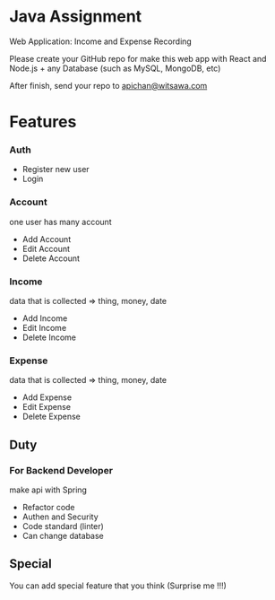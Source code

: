 # Java Assignment

Web Application: Income and Expense Recording

Please create your GitHub repo for make this web app with React and Node.js + any Database (such as MySQL, MongoDB, etc)

After finish, send your repo to apichan@witsawa.com

# Features

### Auth

- Register new user
- Login

### Account

one user has many account
- Add Account
- Edit Account
- Delete Account

### Income

data that is collected
  => thing, money, date
- Add Income
- Edit Income
- Delete Income

### Expense

data that is collected
  => thing, money, date

- Add Expense
- Edit Expense
- Delete Expense

## Duty

### For Backend Developer

make api with Spring

- Refactor code
- Authen and Security
- Code standard (linter)
- Can change database

## Special

You can add special feature that you think (Surprise me !!!)


